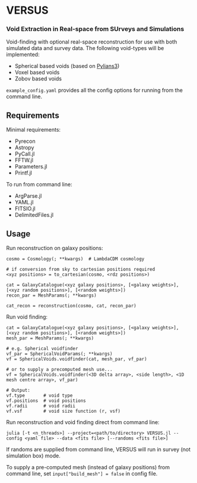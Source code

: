 # VERSUS
### Void Extraction in Real-space from SUrveys and Simulations
Void-finding with optional real-space reconstruction for use with both simulated data and survey data. The following void-types will be implemented:
- Spherical based voids (based on [Pylians3](https://github.com/franciscovillaescusa/Pylians3))
- Voxel based voids
- Zobov based voids

```example_config.yaml``` provides all the config options for running from the command line.

## Requirements

Minimal requirements:
- Pyrecon
- Astropy
- PyCall.jl
- FFTW.jl
- Parameters.jl
- Printf.jl

To run from command line:
- ArgParse.jl
- YAML.jl
- FITSIO.jl
- DelimitedFiles.jl

## Usage
Run reconstruction on galaxy positions:
```
cosmo = Cosmology(; **kwargs)  # LambdaCDM cosmology

# if conversion from sky to cartesian positions required
<xyz positions> = to_cartesian(cosmo, <rdz positions>)

cat = GalaxyCatalogue(<xyz galaxy positions>, [<galaxy weights>], [<xyz random positions>], [<random weights>])
recon_par = MeshParams(; **kwargs)

cat_recon = reconstruction(cosmo, cat, recon_par)
```

Run void finding:
```
cat = GalaxyCatalogue(<xyz galaxy positions>, [<galaxy weights>], [<xyz random positions>], [<random weights>])
mesh_par = MeshParams(; **kwargs)

# e.g. Spherical voidfinder
vf_par = SphericalVoidParams(; **kwargs)
vf = SphericalVoids.voidfinder(cat, mesh_par, vf_par)

# or to supply a precomputed mesh use...
vf = SphericalVoids.voidfinder(<3D delta array>, <side length>, <1D mesh centre array>, vf_par)

# Output:
vf.type       # void type
vf.positions  # void positions
vf.radii      # void radii
vf.vsf        # void size function (r, vsf)
```

Run reconstruction and void finding direct from command line:
```
julia [-t <n_threads>] --project=<path/to/directory> VERSUS.jl --config <yaml file> --data <fits file> [--randoms <fits file>]
```
If randoms are supplied from command line, VERSUS will run in survey (not simulation box) mode.

To supply a pre-computed mesh (instead of galaxy positions) from command line, set ```input["build_mesh"] = false``` in config file.

